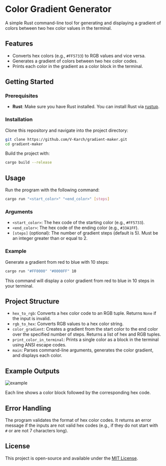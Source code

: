 # Color Gradient Generator

A simple Rust command-line tool for generating and displaying a gradient of colors between two hex color values in the terminal.

## Features

- Converts hex colors (e.g., `#FF5733`) to RGB values and vice versa.
- Generates a gradient of colors between two hex color codes.
- Prints each color in the gradient as a color block in the terminal.

## Getting Started

### Prerequisites

- **Rust**: Make sure you have Rust installed. You can install Rust via [rustup](https://rustup.rs/).

### Installation

Clone this repository and navigate into the project directory:

```bash
git clone https://github.com/V-Karch/gradient-maker.git
cd gradient-maker
```

Build the project with:

```bash
cargo build --release
```

## Usage

Run the program with the following command:

```bash
cargo run "<start_color>" "<end_color>" [steps]
```

### Arguments

- `<start_color>`: The hex code of the starting color (e.g., `#FF5733`).
- `<end_color>`: The hex code of the ending color (e.g., `#33A1FF`).
- `[steps]` (optional): The number of gradient steps (default is 5). Must be an integer greater than or equal to 2.

### Example

Generate a gradient from red to blue with 10 steps:

```bash
cargo run "#FF0000" "#0000FF" 10
```

This command will display a color gradient from red to blue in 10 steps in your terminal.

## Project Structure

- `hex_to_rgb`: Converts a hex color code to an RGB tuple. Returns `None` if the input is invalid.
- `rgb_to_hex`: Converts RGB values to a hex color string.
- `color_gradient`: Creates a gradient from the start color to the end color over the specified number of steps. Returns a list of hex and RGB tuples.
- `print_color_in_terminal`: Prints a single color as a block in the terminal using ANSI escape codes.
- `main`: Parses command-line arguments, generates the color gradient, and displays each color.

## Example Outputs

![example](".images/Example.png)


Each line shows a color block followed by the corresponding hex code.

## Error Handling

The program validates the format of hex color codes. It returns an error message if the inputs are not valid hex codes (e.g., if they do not start with `#` or are not 7 characters long).

## License

This project is open-source and available under the [MIT License](LICENSE).
